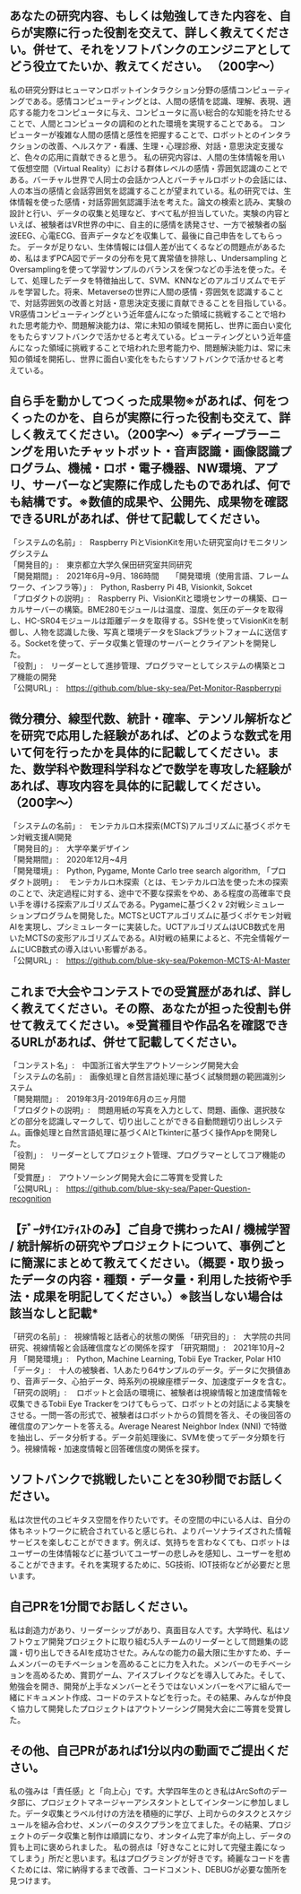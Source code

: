 ## あなたの研究内容、もしくは勉強してきた内容を、自らが実際に行った役割を交えて、詳しく教えてください。併せて、それをソフトバンクのエンジニアとしてどう役立てたいか、教えてください。 （200字～） 
私の研究分野はヒューマンロボットインタラクション分野の感情コンピューティングである。感情コンピューティングとは、人間の感情を認識、理解、表現、適応する能力をコンピュータに与え、コンピュータに高い総合的な知能を持たせることで、人間とコンピュータの調和のとれた環境を実現することである。
コンピューターが複雑な人間の感情と感性を把握することで、ロボットとのインタラクションの改善、ヘルスケア・看護、生理・心理診療、対話・意思決定支援など、色々の応用に貢献できると思う。
私の研究内容は、人間の生体情報を用いて仮想空間（Virtual Reality）における群体レベルの感情・雰囲気認識のことである。バーチャル世界で人同士の会話かつ人とバーチャルロボットの会話には、人の本当の感情と会話雰囲気を認識することが望まれている。私の研究では、生体情報を使った感情・対話雰囲気認識手法を考えた。論文の検索と読み、実験の設計と行い、データの収集と処理など、すべて私が担当していた。実験の内容といえば、被験者はVR世界の中に、自主的に感情を誘発させ、一方で被験者の脳波EEG、心電ECG、音声データなどを収集して、最後に自己申告をしてもらった。
データが足りない、生体情報には個人差が出てくるなどの問題点があるため、私はまずPCA図でデータの分布を見て異常値を排除し、Undersampling とOversamplingを使って学習サンプルのバランスを保つなどの手法を使った。そして、処理したデータを特徴抽出して、SVM、KNNなどのアルゴリズムでモデルを学習した。将来、Metaverseの世界に人間の感情・雰囲気を認識することで、対話雰囲気の改善と対話・意思決定支援に貢献できることを目指している。
VR感情コンピューティングという近年盛んになった領域に挑戦することで培われた思考能力や、問題解決能力は、常に未知の領域を開拓し、世界に面白い変化をもたらすソフトバンクで活かせると考えている。ピューティングという近年盛んになった領域に挑戦することで培われた思考能力や、問題解決能力は、常に未知の領域を開拓し、世界に面白い変化をもたらすソフトバンクで活かせると考えている。

## 自ら手を動かしてつくった成果物※があれば、何をつくったのかを、自らが実際に行った役割も交えて、詳しく教えてください。（200字～）※ディープラーニングを用いたチャットボット・音声認識・画像認識プログラム、機械・ロボ・電子機器、NW環境、アプリ、サーバーなど実際に作成したものであれば、何でも結構です。※数値的成果や、公開先、成果物を確認できるURLがあれば、併せて記載してください。
「システムの名前」:　Raspberry PiとVisionKitを用いた研究室向けモニタリングシステム  
「開発目的」:　東京都立大学久保田研究室共同研究  
「開発期間」:　2021年6月~9月、186時間  　
「開発環境（使用言語、フレームワーク、インフラ等）」:　Python, Rasberry Pi 4B, Visionkit, Sokcet  
「プロダクトの説明」:　Raspberry Pi、VisionKitと環境センサーの構築、ローカルサーバーの構築。BME280モジュールは温度、湿度、気圧のデータを取得し、HC-SR04モジュールは距離データを取得する。SSHを使ってVisionKitを制御し、人物を認識した後、写真と環境データをSlackプラットフォームに送信する。Socketを使って、データ収集と管理のサーバーとクライアントを開発した。  
「役割」:　リーダーとして進捗管理、プログラマーとしてシステムの構築とコア機能の開発  
「公開URL」:　https://github.com/blue-sky-sea/Pet-Monitor-Raspberrypi  

## 微分積分、線型代数、統計・確率、テンソル解析などを研究で応用した経験があれば、どのような数式を用いて何を行ったかを具体的に記載してください。また、数学科や数理科学科などで数学を専攻した経験があれば、専攻内容を具体的に記載してください。（200字～）
「システムの名前」:　モンテカルロ木探索(MCTS)アルゴリズムに基づくポケモン対戦支援AI開発  
「開発目的」:　大学卒業デザイン  
「開発期間」:　2020年12月~4月  
「開発環境」:　Python, Pygame, Monte Carlo tree search algorithm,
「プロダクト説明」:　 モンテカルロ木探索（とは、モンテカルロ法を使った木の探索のことで、決定過程に対する、途中で不要な探索をやめ、ある程度の高確率で良い手を導ける探索アルゴリズムである。Pygameに基づく2 v 2対戦シミュレーションプログラムを開発した。MCTSとUCTアルゴリズムに基づくポケモン対戦AIを実現し、プシミュレーターに実装した。UCTアルゴリズムはUCB数式を用いたMCTSの変形アルゴリズムである。AI対戦の結果によると、不完全情報ゲームにUCB数式の導入はいい影響がある。  
「公開URL」:　https://github.com/blue-sky-sea/Pokemon-MCTS-AI-Master  

## これまで大会やコンテストでの受賞歴があれば、詳しく教えてください。その際、あなたが担った役割も併せて教えてください。※受賞種目や作品名を確認できるURLがあれば、併せて記載してください。  

「コンテスト名」:　中国浙江省大学生アウトソーシング開発大会  
「システムの名前」:　画像処理と自然言語処理に基づく試験問題の範囲識別システム  
「開発期間」:　2019年3月-2019年6月の三ヶ月間  
「プロダクトの説明」:　問題用紙の写真を入力として、問題、画像、選択肢などの部分を認識しマークして、切り出しことができる自動問題切り出しシステム。画像処理と自然言語処理に基づくAIとTkinterに基づく操作Appを開発した。  
「役割」:　リーダーとしてプロジェクト管理、プログラマーとしてコア機能の開発  
「受賞歴」:　アウトソーシング開発大会に二等賞を受賞した  
「公開URL」:　https://github.com/blue-sky-sea/Paper-Question-recognition  

## 【ﾃﾞｰﾀｻｲｴﾝﾃｨｽﾄのみ】ご自身で携わったAI / 機械学習 / 統計解析の研究やプロジェクトについて、事例ごとに簡潔にまとめて教えてください。（概要・取り扱ったデータの内容・種類・データ量・利用した技術や手法・成果を明記してください。）※該当しない場合は該当なしと記載*

「研究の名前」:　視線情報と話者心的状態の関係
「研究目的」:　大学院の共同研究、視線情報と会話確信度などの関係を探す
「研究期間」:　2021年10月~2月
「開発環境」:　Python, Machine Learning, Tobii Eye Tracker, Polar H10
「データ」:　十人の被験者、1人あたり64サンプルのデータ。データに欠損値あり、音声データ、心拍データ、時系列の視線座標データ、加速度データを含む。
「研究の説明」:　 ロボットと会話の環境に、被験者は視線情報と加速度情報を収集できるTobii Eye Trackerをつけてもらって、ロボットとの対話による実験をさせる。一問一答の形式で、被験者はロボットからの質問を答え、その後回答の確信度のアンケートを答える。Average Nearest Neighbor Index (NNI) で特徴を抽出し、データ分析する。データ前処理後に、SVMを使ってデータ分類を行う。視線情報・加速度情報と回答確信度の関係を探す。

## ソフトバンクで挑戦したいことを30秒間でお話しください。
私は次世代のユビキタス空間を作りたいです。その空間の中にいる人は、自分の体もネットワークに統合されていると感じられ、よりパーソナライズされた情報サービスを楽しむことができます。例えば、気持ちを言わなくても、ロボットはユーザーの生体情報などに基づいてユーザーの悲しみを感知し、ユーザーを慰めることができます。それを実現するために、5G技術、IOT技術などが必要だと思います。

## 自己PRを1分間でお話しください。
私は創造力があり、リーダーシップがあり、真面目な人です。大学時代、私はソフトウェア開発プロジェクトに取り組む5人チームのリーダーとして問題集の認識・切り出しできるAIを成功させた。みんなの能力の最大限に生かすため、チームメンバーのモチベーションを高めることに力を入れた。メンバーのモチベーションを高めるため、賞罰ゲーム、アイスブレイクなどを導入してみた。そして、勉強会を開き、開発が上手なメンバーとそうではないメンバーをペアに組んで一緒にドキュメント作成、コードのテストなどを行った。その結果、みんなが仲良く協力して開発したプロジェクトはアウトソーシング開発大会に二等賞を受賞した。

## その他、自己PRがあれば1分以内の動画でご提出ください。
私の強みは「責任感」と「向上心」です。大学四年生のとき私はArcSoftのデータ部に、プロジェクトマネージャーアシスタントとしてインターンに参加しました。データ収集とラベル付けの方法を積極的に学び、上司からのタスクとスケジュールを組み合わせ、メンバーのタスクプランを立てました。その結果、プロジェクトのデータ収集と制作は順調になり、オンタイム完了率が向上し、データの質も上司に褒められました。 私の弱点は「好きなことに対して完璧主義になってしまう」所だと思います。私はプログラミングが好きです。綺麗なコードを書くためには、常に納得するまで改善、コードコメント、DEBUGが必要な箇所を見つけます。
